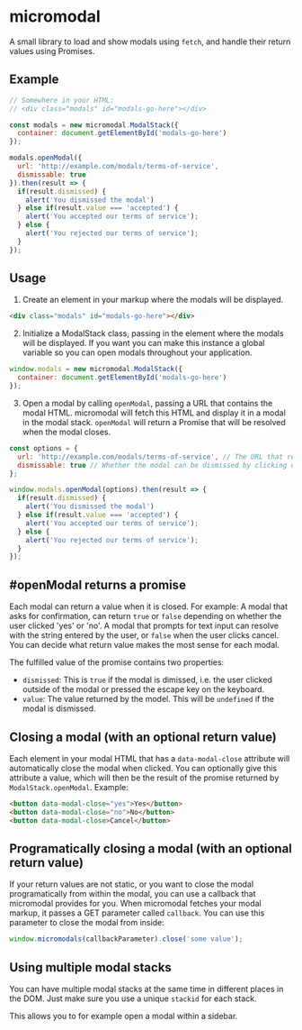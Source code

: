 # micromodal

A small library to load and show modals using `fetch`, and handle their return values using Promises.

## Example

```javascript
// Somewhere in your HTML:
// <div class="modals" id="modals-go-here"></div>

const modals = new micromodal.ModalStack({
  container: document.getElementById('modals-go-here')
});

modals.openModal({
  url: 'http://example.com/modals/terms-of-service',
  dismissable: true
}).then(result => {
  if(result.dismissed) {
    alert('You dismissed the modal')
  } else if(result.value === 'accepted') {
    alert('You accepted our terms of service');
  } else {
    alert('You rejected our terms of service');
  }
});
```

## Usage

1. Create an element in your markup where the modals will be displayed.
```html
<div class="modals" id="modals-go-here"></div>
```

2. Initialize a ModalStack class, passing in the element where the modals will be displayed.
If you want you can make this instance a global variable so you can open modals throughout your application.
```javascript
window.modals = new micromodal.ModalStack({
  container: document.getElementById('modals-go-here')
});
```

3. Open a modal by calling `openModal`, passing a URL that contains the modal HTML.
micromodal will fetch this HTML and display it in a modal in the modal stack.
`openModal` will return a Promise that will be resolved when the modal closes.
```javascript
const options = {
  url: 'http://example.com/modals/terms-of-service', // The URL that returns the modal content.
  dismissable: true // Whether the modal can be dismissed by clicking outside it or pressing ESC.
};

window.modals.openModal(options).then(result => {
  if(result.dismissed) {
    alert('You dismissed the modal')
  } else if(result.value === 'accepted') {
    alert('You accepted our terms of service');
  } else {
    alert('You rejected our terms of service');
  }
});
```

## #openModal returns a promise
Each modal can return a value when it is closed. For example: A modal that asks for confirmation,
can return `true` or `false` depending on whether the user clicked 'yes' or 'no'.
A modal that prompts for text input can resolve with the string entered by the user, or `false` when the user clicks cancel.
You can decide what return value makes the most sense for each modal.

The fulfilled value of the promise contains two properties:
- `dismissed`: This is `true` if the modal is dimissed, i.e. the user clicked outside of the modal or pressed the escape key on the keyboard.
- `value`: The value returned by the model. This will be `undefined` if the modal is dismissed.

## Closing a modal (with an optional return value)
Each element in your modal HTML that has a `data-modal-close` attribute will automatically close the modal when clicked.
You can optionally give this attribute a value, which will then be the result of the promise returned by `ModalStack.openModal`. Example:

```html
<button data-modal-close="yes">Yes</button>
<button data-modal-close="no">No</button>
<button data-modal-close>Cancel</button>
```

## Programatically closing a modal (with an optional return value)
If your return values are not static, or you want to close the modal programatically from within the modal,
you can use a callback that micromodal provides for you. When micromodal fetches your modal markup, it passes a GET parameter called `callback`.
You can use this parameter to close the modal from inside:

```javascript
window.micromodals(callbackParameter).close('some value');
```

## Using multiple modal stacks
You can have multiple modal stacks at the same time in different places in the DOM.
Just make sure you use a unique `stackid` for each stack.

This allows you to for example open a modal within a sidebar.
